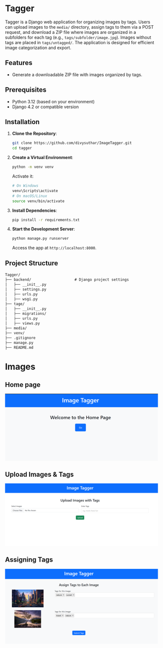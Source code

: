# Tagger

Tagger is a Django web application for organizing images by tags. Users can upload images to the `media/` directory, assign tags to them via a POST request, and download a ZIP file where images are organized in a subfolders for each tag (e.g., `tags/subfolder/image.jpg`). Images without tags are placed in `tags/untagged/`. The application is designed for efficient image categorization and export.

## Features
- Generate a downloadable ZIP file with images organized by tags.

## Prerequisites
- Python 3.12 (based on your environment)
- Django 4.2 or compatible version

## Installation

1. **Clone the Repository**:
   ```bash
   git clone https://github.com/divysuthar/ImageTagger.git
   cd tagger
   ```

2. **Create a Virtual Environment**:
   ```bash
   python -m venv venv
   ```
   Activate it:
   ```bash
   # On Windows
   venv\Scripts\activate
   # On macOS/Linux
   source venv/bin/activate
   ```

3. **Install Dependencies**:
   ```bash
   pip install -r requirements.txt
   ```

4. **Start the Development Server**:
   ```bash
   python manage.py runserver
   ```
   Access the app at `http://localhost:8000`.


## Project Structure
```
Tagger/
├── backend/                    # Django project settings
│   ├── __init__.py
│   ├── settings.py             
│   ├── urls.py                
│   ├── wsgi.py
├── tage/                       
│   ├── __init__.py
│   ├── migrations/             
│   ├── urls.py                 
│   ├── views.py                
├── media/                      
├── venv/                       
├── .gitignore                  
├── manage.py                   
├── README.md                   
```

# Images

## Home page
![Home Page](Images/Home.png)

## Upload Images & Tags
![Imgaes & Tags](Images/Upload_images_tags.png)

## Assigning Tags
![Assigning Tags](Images/Assigning_tags.png)